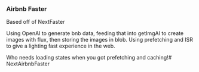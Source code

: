 ### Airbnb Faster

Based off of NextFaster

Using OpenAI to generate bnb data, feeding that into getImgAI to create images with flux, then storing the images in blob. Using prefetching and ISR to give a lighting fast experience in the web. 


Who needs loading states when you got prefetching and caching!# NextAirbnbFaster
